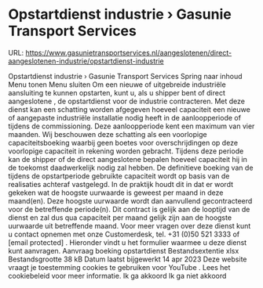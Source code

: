 # Opstartdienst industrie › Gasunie Transport Services

URL: https://www.gasunietransportservices.nl/aangeslotenen/direct-aangeslotenen-industrie/opstartdienst-industrie

Opstartdienst industrie › Gasunie Transport Services
Spring naar inhoud
Menu tonen
Menu sluiten
Om een nieuwe of uitgebreide industriële
aansluiting
te kunnen opstarten, kunt u, als u shipper bent of
direct aangeslotene
, de opstartdienst voor de industrie contracteren.
Met deze dienst kan een schatting worden afgegeven hoeveel
capaciteit
een nieuwe of aangepaste industriële installatie nodig heeft in de aanloopperiode of tijdens de commissioning. Deze aanloopperiode kent een maximum van vier maanden.
Wij beschouwen deze schatting als een voorlopige capaciteitsboeking waarbij geen boetes voor overschrijdingen op deze voorlopige
capaciteit
in rekening worden gebracht. Tijdens deze periode kan de shipper of de
direct aangeslotene
bepalen hoeveel
capaciteit
hij in de toekomst daadwerkelijk nodig zal hebben. De definitieve boeking van de tijdens de opstartperiode gebruikte
capaciteit
wordt op basis van de realisaties achteraf vastgelegd. In de praktijk houdt dit in dat er wordt gekeken wat de hoogste uurwaarde is geweest per maand in deze maand(en). Deze hoogste uurwaarde wordt dan aanvullend gecontracteerd voor de betreffende periode(n). Dit contract is gelijk aan de looptijd van de dienst en zal dus qua
capaciteit
per maand gelijk zijn aan de hoogste uurwaarde uit betreffende maand.
Voor meer vragen over deze dienst kunt u contact opnemen met onze Customerdesk, tel. +31 (0)50 521 3333 of
[email protected]
.
Hieronder vindt u het formulier waarmee u deze dienst kunt aanvragen.
Aanvraag boeking opstartdienst
Bestandsextentie
xlsx
Bestandsgrootte
38 kB
Datum laatst bijgewerkt
14 apr 2023
Deze website vraagt je toestemming cookies te gebruiken voor
YouTube
. Lees het
cookiebeleid
voor meer informatie.
Ik ga akkoord
Ik ga niet akkoord